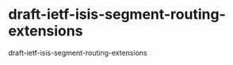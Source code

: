 draft-ietf-isis-segment-routing-extensions
==========================================

draft-ietf-isis-segment-routing-extensions
